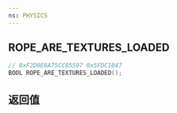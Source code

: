 ```yaml
---
ns: PHYSICS
---
```

## ROPE_ARE_TEXTURES_LOADED

```c
// 0xF2D0E6A75CC05597 0x5FDC1047
BOOL ROPE_ARE_TEXTURES_LOADED();
```


## 返回值
